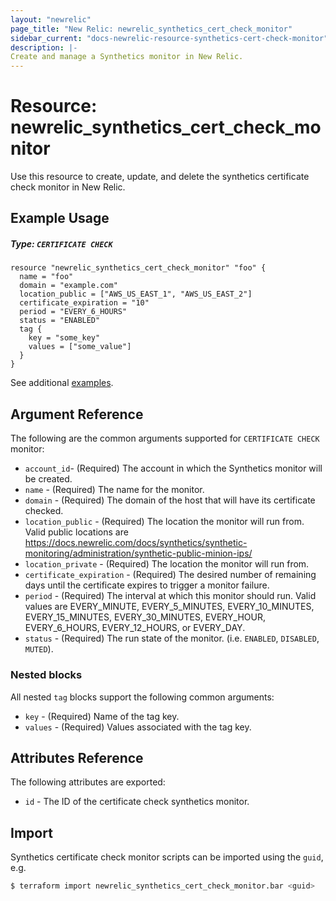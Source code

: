 ```yaml
---
layout: "newrelic"
page_title: "New Relic: newrelic_synthetics_cert_check_monitor"
sidebar_current: "docs-newrelic-resource-synthetics-cert-check-monitor"
description: |-
Create and manage a Synthetics monitor in New Relic.
---
```


# Resource: newrelic\_synthetics\_cert\_check\_monitor

Use this resource to create, update, and delete the synthetics certificate check monitor in New Relic.

## Example Usage

##### Type: `CERTIFICATE CHECK`
```hcl
resource "newrelic_synthetics_cert_check_monitor" "foo" {
  name = "foo"
  domain = "example.com"
  location_public = ["AWS_US_EAST_1", "AWS_US_EAST_2"]
  certificate_expiration = "10"
  period = "EVERY_6_HOURS"
  status = "ENABLED"
  tag {
    key = "some_key"
    values = ["some_value"]
  }
}
```
See additional [examples](#additional-examples).

## Argument Reference

The following are the common arguments supported for `CERTIFICATE CHECK` monitor:

* `account_id`- (Required) The account in which the Synthetics monitor will be created.
* `name` - (Required) The name for the monitor.
* `domain` - (Required) The domain of the host that will have its certificate checked.
* `location_public` - (Required) The location the monitor will run from. Valid public locations are https://docs.newrelic.com/docs/synthetics/synthetic-monitoring/administration/synthetic-public-minion-ips/
* `location_private` - (Required) The location the monitor will run from.
* `certificate_expiration` - (Required) The desired number of remaining days until the certificate expires to trigger a monitor failure.
* `period` - (Required) The interval at which this monitor should run. Valid values are EVERY_MINUTE, EVERY_5_MINUTES, EVERY_10_MINUTES, EVERY_15_MINUTES, EVERY_30_MINUTES, EVERY_HOUR, EVERY_6_HOURS, EVERY_12_HOURS, or EVERY_DAY.
* `status` - (Required) The run state of the monitor. (i.e. `ENABLED`, `DISABLED`, `MUTED`).

### Nested blocks

All nested `tag` blocks support the following common arguments:

* `key` - (Required) Name of the tag key.
* `values` - (Required) Values associated with the tag key.

## Attributes Reference

The following attributes are exported:

* `id` - The ID of the certificate check synthetics monitor.

## Import

Synthetics certificate check monitor scripts can be imported using the `guid`, e.g.

```bash
$ terraform import newrelic_synthetics_cert_check_monitor.bar <guid>
```